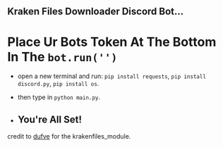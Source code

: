 ## Kraken Files Downloader Discord Bot...

# Place Ur Bots Token At The Bottom In The ``bot.run('')``

- open a new terminal and run: ``pip install requests``, ``pip install discord.py``, ``pip install os``.
- then type in ``python main.py``.

- ## You're All Set!

credit to [dufve](https://github.com/dufve/krakenpy) for the krakenfiles_module.
